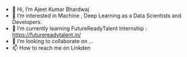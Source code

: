 - 👋 Hi, I’m Ajeet Kumar Bhardwaj
- 👀 I’m interested in Machine , Deep Learning as a Data Scientists and Developers.
- 🌱 I’m currently learning FutureReadyTalent Internship : https://futurereadytalent.in/
- 💞️ I’m looking to collaborate on ...
- 📫 How to reach me on Linkden

<!---
ajeetkbhardwaj/ajeetkbhardwaj is a ✨ special ✨ repository because its `README.md` (this file) appears on your GitHub profile.
You can click the Preview link to take a look at your changes.
--->
